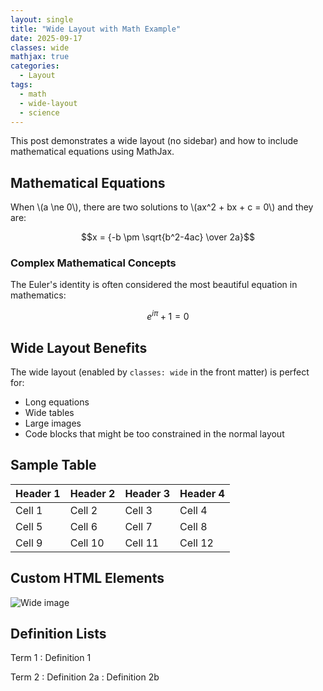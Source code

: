 ```yaml
---
layout: single
title: "Wide Layout with Math Example"
date: 2025-09-17
classes: wide
mathjax: true
categories:
  - Layout
tags:
  - math
  - wide-layout
  - science
---
```


This post demonstrates a wide layout (no sidebar) and how to include mathematical equations using MathJax.

## Mathematical Equations

When \\(a \\ne 0\\), there are two solutions to \\(ax^2 + bx + c = 0\\) and they are:

$$x = {-b \pm \sqrt{b^2-4ac} \over 2a}$$

### Complex Mathematical Concepts

The Euler's identity is often considered the most beautiful equation in mathematics:

$$e^{i\pi} + 1 = 0$$

## Wide Layout Benefits

The wide layout (enabled by `classes: wide` in the front matter) is perfect for:
- Long equations
- Wide tables
- Large images
- Code blocks that might be too constrained in the normal layout

## Sample Table

| Header 1 | Header 2 | Header 3 | Header 4 |
|----------|----------|----------|----------|
| Cell 1   | Cell 2   | Cell 3   | Cell 4   |
| Cell 5   | Cell 6   | Cell 7   | Cell 8   |
| Cell 9   | Cell 10  | Cell 11  | Cell 12  |

## Custom HTML Elements

<div class="full">
  <img src="https://via.placeholder.com/1200x400" alt="Wide image">
</div>

## Definition Lists

Term 1
: Definition 1

Term 2
: Definition 2a
: Definition 2b
